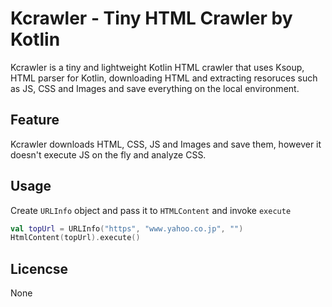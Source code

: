# Kcrawler - Tiny HTML Crawler by Kotlin

Kcrawler is a tiny and lightweight Kotlin HTML crawler that uses Ksoup, HTML parser for Kotlin, downloading HTML and extracting resoruces such as JS, CSS and Images and save everything on the local environment.

## Feature

Kcrawler downloads HTML, CSS, JS and Images and save them, however it doesn't execute JS on the fly and analyze CSS.

## Usage
Create `URLInfo` object and pass it to `HTMLContent` and invoke `execute`

```kotlin
val topUrl = URLInfo("https", "www.yahoo.co.jp", "")
HtmlContent(topUrl).execute()
```

## Licencse
None
